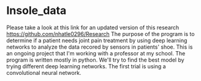 # Insole_data
Please take a look at this link for an updated version of this research https://github.com/nhatle0296/Research
The purpose of the program is to determine if a patient needs joint pain treatment by using deep learning networks to analyze the
data recored by sensors in patients' shoe. This is an ongoing project that I'm working with a professor at my school. The program is written
mostly in python. We'll try to find the best model by trying different deep learning networks. The first trial is using a convolutional neural
network.
